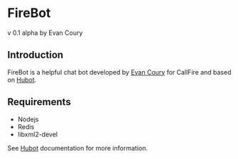 # FireBot

v 0.1 alpha by Evan Coury

## Introduction

FireBot is a helpful chat bot developed by [Evan
Coury](https://github.com/EvanDotPro) for CallFire and based on
[Hubot](http://hubot.github.com/).

## Requirements

* Nodejs
* Redis
* libxml2-devel

See [Hubot](http://hubot.github.com/) documentation for more information.
